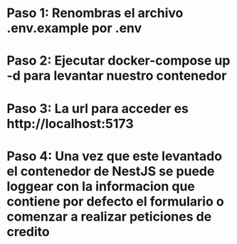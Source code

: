 # Paso 1: Renombras el archivo .env.example por .env

# Paso 2: Ejecutar docker-compose up -d para levantar nuestro contenedor

# Paso 3: La url para acceder es http://localhost:5173

# Paso 4: Una vez que este levantado el contenedor de NestJS se puede loggear con la informacion que contiene por defecto el formulario o comenzar a realizar peticiones de credito
